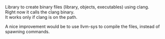 
Library to create binary files (library, objects, executables) using clang.  
Right now it calls the clang binary.  
It works only if clang is on the path.

A nice improvement would be to use llvm-sys to compile the files, instead of spawning commands.
